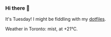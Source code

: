 ### Hi there :wave:

It's Tuesday! I might be fiddling with my [dotfiles](https://github.com/bewuethr/dotfiles).

Weather in Toronto: mist, at +21°C.
